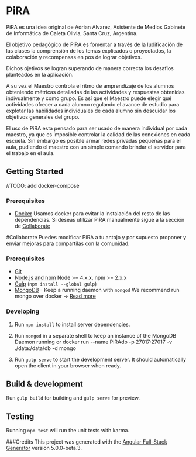 # PiRA

PiRA es una idea original de Adrian Alvarez, Asistente de Medios Gabinete de Informática de Caleta Olivia, Santa Cruz, Argentina.

El objetivo pedagógico de PiRA es fomentar a través de la ludificación de las clases la comprensión de los temas explicados o proyectados, la colaboración y recompensas en pos de lograr objetivos.

Dichos ojetivos se logran superando de manera correcta los desafios planteados en la aplicación.

A su vez el Maestro controla el ritmo de amprendizaje de los alumnos obteniendo métricas detalladas de las actividades y respuestas obtenidas indivualmente y como grupo.
Es así que el Maestro puede elegir qué actividades ofrecer a cada alumno regulando el avance de estudio para explotar las habilidades individuales de cada alumno sin descuidar los objetivos generales del grupo. 

El uso de PiRA esta pensado para ser usado de manera individual por cada maestro, ya que es imposible controlar la calidad de las conexiones en cada escuela. Sin embargo es posible armar redes privadas pequeñas para el aula, pudiendo el maestro con un simple comando brindar el servidor para el trabajo en el aula.

## Getting Started

//TODO: add docker-compose

### Prerequisites
- [Docker](https://docs.docker.com/install/)
Usamos docker para evitar la instalación del resto de las dependencias. Si deseas utilizar PiRA manualmente sigue a la sección de [Collaborate](#Colaborate)

#Collaborate
Puedes modificar PiRA a tu antojo y por supuesto proponer y enviar mejoras para compartilas con la comunidad.

### Prerequisites

- [Git](https://git-scm.com/)
- [Node.js and npm](nodejs.org) Node >= 4.x.x, npm >= 2.x.x
- [Gulp](http://gulpjs.com/) (`npm install --global gulp`)
- [MongoDB](https://www.mongodb.org/) - Keep a running daemon with `mongod`
We recommend run mongo over docker -> [Read more](https://hub.docker.com/_/mongo/)

### Developing

1. Run `npm install` to install server dependencies.

2. Run `mongod` in a separate shell to keep an instance of the MongoDB Daemon running or
docker run --name PiRAdb -p 27017:27017 -v ./data:/data/db -d mongo

3. Run `gulp serve` to start the development server. It should automatically open the client in your browser when ready.

## Build & development

Run `gulp build` for building and `gulp serve` for preview.

## Testing

Running `npm test` will run the unit tests with karma.

###Credits
This project was generated with the [Angular Full-Stack Generator](https://github.com/DaftMonk/generator-angular-fullstack) version 5.0.0-beta.3.
